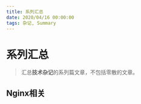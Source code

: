 ```yaml
---
title: 系列汇总
date: 2020/04/16 00:00:00
tags: 杂记, Summary
---
```


# 系列汇总

<ClientOnly>
  <display-bar :displayData="$frontmatter"></display-bar>
</ClientOnly>

> 汇总**技术杂记**的系列篇文章，不包括零散的文章。

## Nginx相关

